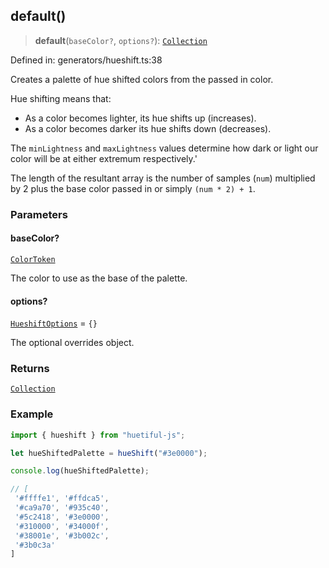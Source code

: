 ## default()

> **default**(`baseColor?`, `options?`): [`Collection`](../types.md#collection)

Defined in: generators/hueshift.ts:38

Creates a palette of hue shifted colors from the passed in color.

Hue shifting means that:

- As a color becomes lighter, its hue shifts up (increases).
- As a color becomes darker its hue shifts down (decreases).

The `minLightness` and `maxLightness` values determine how dark or light our color will be at either extremum respectively.'

The length of the resultant array is the number of samples (`num`) multiplied by 2 plus the base color passed in or simply `(num * 2) + 1`.

### Parameters

#### baseColor?

[`ColorToken`](../types.md#colortoken)

The color to use as the base of the palette.

#### options?

[`HueshiftOptions`](../types.md#hueshiftoptions) = `{}`

The optional overrides object.

### Returns

[`Collection`](../types.md#collection)

### Example

```ts
import { hueshift } from "huetiful-js";

let hueShiftedPalette = hueShift("#3e0000");

console.log(hueShiftedPalette);

// [
 '#ffffe1', '#ffdca5',
 '#ca9a70', '#935c40',
 '#5c2418', '#3e0000',
 '#310000', '#34000f',
 '#38001e', '#3b002c',
 '#3b0c3a'
]
```
